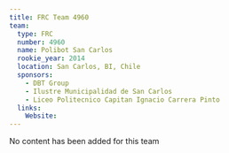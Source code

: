```yaml
---
title: FRC Team 4960
team:
  type: FRC
  number: 4960
  name: Polibot San Carlos
  rookie_year: 2014
  location: San Carlos, BI, Chile
  sponsors:
    - DBT Group
    - Ilustre Municipalidad de San Carlos
    - Liceo Politecnico Capitan Ignacio Carrera Pinto
  links:
    Website: 
---
```

No content has been added for this team
